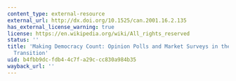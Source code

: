 ```yaml
---
content_type: external-resource
external_url: http://dx.doi.org/10.1525/can.2001.16.2.135
has_external_license_warning: true
license: https://en.wikipedia.org/wiki/All_rights_reserved
status: ''
title: 'Making Democracy Count: Opinion Polls and Market Surveys in the Chilean Political
  Transition'
uid: b4fbb9dc-fdb4-4c7f-a29c-cc830a984b35
wayback_url: ''
---
```

